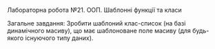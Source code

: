 Лабораторна робота №21. ООП. Шаблонні функції та класи

Загальне завдання: Зробити шаблоний клас-список (на базі динамічного масиву), що має шаблоноване поле
масиву (для будь-якого існуючого типу даних).